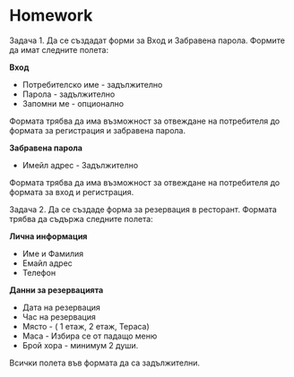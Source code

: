 # Homework

Задача 1. Да се създадат форми за Вход и Забравена парола. Формите да имат следните полета:

**Вход**

- Потребителско име - задължително
- Парола - задължително
- Запомни ме - опционално

Формата трябва да има възможност за отвеждане на потребителя до формата за регистрация и забравена парола.

**Забравена парола**

- Имейл адрес - Задължително

Формата трябва да има възможност за отвеждане на потребителя до формата за вход и регистрация.

Задача 2. Да се създаде форма за резервация в ресторант. Формата трябва да съдържа следните полета:

**Лична информация**

- Име и Фамилия
- Емайл адрес
- Телефон

**Данни за резервацията**

- Дата на резервация
- Час на резервация
- Място - ( 1 етаж, 2 етаж, Тераса)
- Маса - Избира се от падащо меню
- Брой хора - минимум 2 души.

Всички полета във формата да са задължителни.